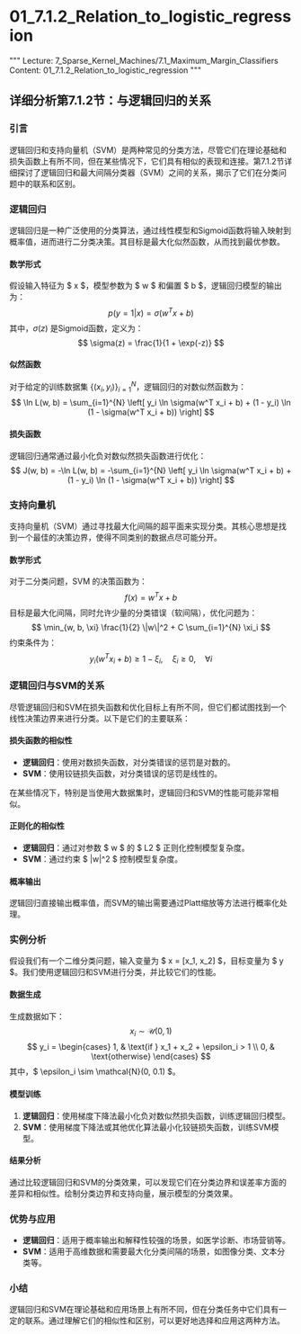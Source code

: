 # 01_7.1.2_Relation_to_logistic_regression

"""
Lecture: 7_Sparse_Kernel_Machines/7.1_Maximum_Margin_Classifiers
Content: 01_7.1.2_Relation_to_logistic_regression
"""

## 详细分析第7.1.2节：与逻辑回归的关系

### 引言
逻辑回归和支持向量机（SVM）是两种常见的分类方法，尽管它们在理论基础和损失函数上有所不同，但在某些情况下，它们具有相似的表现和连接。第7.1.2节详细探讨了逻辑回归和最大间隔分类器（SVM）之间的关系，揭示了它们在分类问题中的联系和区别。

### 逻辑回归
逻辑回归是一种广泛使用的分类算法，通过线性模型和Sigmoid函数将输入映射到概率值，进而进行二分类决策。其目标是最大化似然函数，从而找到最优参数。

#### 数学形式
假设输入特征为 $ x $，模型参数为 $ w $ 和偏置 $ b $，逻辑回归模型的输出为：
$$ p(y=1|x) = \sigma(w^T x + b) $$
其中，$\sigma(z)$ 是Sigmoid函数，定义为：
$$ \sigma(z) = \frac{1}{1 + \exp(-z)} $$

#### 似然函数
对于给定的训练数据集 $\{(x_i, y_i)\}_{i=1}^{N}$，逻辑回归的对数似然函数为：
$$ \ln L(w, b) = \sum_{i=1}^{N} \left[ y_i \ln \sigma(w^T x_i + b) + (1 - y_i) \ln (1 - \sigma(w^T x_i + b)) \right] $$

#### 损失函数
逻辑回归通常通过最小化负对数似然损失函数进行优化：
$$ J(w, b) = -\ln L(w, b) = -\sum_{i=1}^{N} \left[ y_i \ln \sigma(w^T x_i + b) + (1 - y_i) \ln (1 - \sigma(w^T x_i + b)) \right] $$

### 支持向量机
支持向量机（SVM）通过寻找最大化间隔的超平面来实现分类。其核心思想是找到一个最佳的决策边界，使得不同类别的数据点尽可能分开。

#### 数学形式
对于二分类问题，SVM 的决策函数为：
$$ f(x) = w^T x + b $$
目标是最大化间隔，同时允许少量的分类错误（软间隔），优化问题为：
$$ \min_{w, b, \xi} \frac{1}{2} \|w\|^2 + C \sum_{i=1}^{N} \xi_i $$
约束条件为：
$$ y_i (w^T x_i + b) \geq 1 - \xi_i, \quad \xi_i \geq 0, \quad \forall i $$

### 逻辑回归与SVM的关系
尽管逻辑回归和SVM在损失函数和优化目标上有所不同，但它们都试图找到一个线性决策边界来进行分类。以下是它们的主要联系：

#### 损失函数的相似性
- **逻辑回归**：使用对数损失函数，对分类错误的惩罚是对数的。
- **SVM**：使用铰链损失函数，对分类错误的惩罚是线性的。

在某些情况下，特别是当使用大数据集时，逻辑回归和SVM的性能可能非常相似。

#### 正则化的相似性
- **逻辑回归**：通过对参数 $ w $ 的 $ L2 $ 正则化控制模型复杂度。
- **SVM**：通过约束 $ \|w\|^2 $ 控制模型复杂度。

#### 概率输出
逻辑回归直接输出概率值，而SVM的输出需要通过Platt缩放等方法进行概率化处理。

### 实例分析
假设我们有一个二维分类问题，输入变量为 $ x = [x_1, x_2] $，目标变量为 $ y $。我们使用逻辑回归和SVM进行分类，并比较它们的性能。

#### 数据生成
生成数据如下：
$$ x_i \sim \mathcal{U}(0, 1) $$
$$ y_i = \begin{cases} 
1, & \text{if } x_1 + x_2 + \epsilon_i > 1 \\
0, & \text{otherwise}
\end{cases} $$
其中，$ \epsilon_i \sim \mathcal{N}(0, 0.1) $。

#### 模型训练
1. **逻辑回归**：使用梯度下降法最小化负对数似然损失函数，训练逻辑回归模型。
2. **SVM**：使用梯度下降法或其他优化算法最小化铰链损失函数，训练SVM模型。

#### 结果分析
通过比较逻辑回归和SVM的分类效果，可以发现它们在分类边界和误差率方面的差异和相似性。绘制分类边界和支持向量，展示模型的分类效果。

### 优势与应用
- **逻辑回归**：适用于概率输出和解释性较强的场景，如医学诊断、市场营销等。
- **SVM**：适用于高维数据和需要最大化分类间隔的场景，如图像分类、文本分类等。

### 小结
逻辑回归和SVM在理论基础和应用场景上有所不同，但在分类任务中它们具有一定的联系。通过理解它们的相似性和区别，可以更好地选择和应用这两种方法。